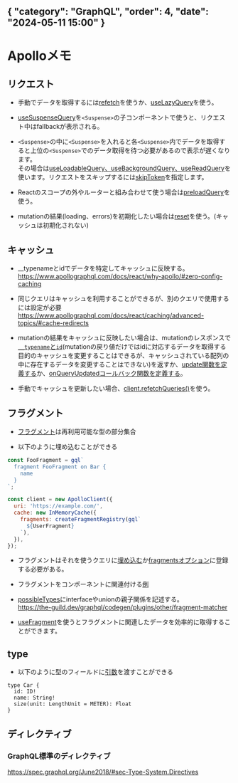 { "category": "GraphQL",  "order": 4, "date": "2024-05-11 15:00" }
---
# Apolloメモ

## リクエスト 

* 手動でデータを取得するには[refetch](https://www.apollographql.com/docs/react/data/queries/#queryresult-interface-refetch)を使うか、[useLazyQuery](https://www.apollographql.com/docs/react/data/queries/#manual-execution-with-uselazyquery)を使う。

* [useSuspenseQuery](https://www.apollographql.com/docs/react/data/suspense#fetching-with-suspense)を`<Suspense>`の子コンポーネントで使うと、リクエスト中はfallbackが表示される。

* `<Suspense>`の中に`<Suspense>`を入れると各`<Suspense>`内でデータを取得すると上位の`<Suspense>`でのデータ取得を待つ必要があるので表示が遅くなります。  
その場合は[useLoadableQuery、useBackgroundQuery、useReadQuery](https://www.apollographql.com/docs/react/data/suspense/#avoiding-request-waterfalls)を使います。リクエストをスキップするには[skipToken](https://www.apollographql.com/docs/react/api/react/hooks/#skiptoken)を指定します。

* Reactのスコープの外やルーターと組み合わせて使う場合は[preloadQuery](https://www.apollographql.com/docs/react/data/suspense/#initiating-queries-outside-react)を使う。

* mutationの結果(loading、errors)を初期化したい場合は[reset](https://www.apollographql.com/docs/react/data/mutations/#resetting-mutation-status)を使う。(キャッシュは初期化されない)

## キャッシュ

* __typenameとidでデータを特定してキャッシュに反映する。  
https://www.apollographql.com/docs/react/why-apollo/#zero-config-caching

* 同じクエリはキャッシュを利用することができるが、別のクエリで使用するには設定が必要  
https://www.apollographql.com/docs/react/caching/advanced-topics/#cache-redirects

* mutationの結果をキャッシュに反映したい場合は、mutationのレスポンスで[`__typename`と`id`](https://www.apollographql.com/docs/react/data/mutations/#include-modified-objects-in-mutation-responses)(mutationの戻り値だけではidに対応するデータを取得する目的のキャッシュを変更することはできるが、キャッシュされている配列の中に存在するデータを変更することはできない)を返すか、[update関数を定義する](https://www.apollographql.com/docs/react/data/mutations/#the-update-function)か、[onQueryUpdatedコールバック関数を定義する](https://www.apollographql.com/docs/react/data/mutations/#refetching-after-update)。

* 手動でキャッシュを更新したい場合、[client.refetchQueries()](https://www.apollographql.com/docs/react/data/refetching/)を使う。

## フラグメント

* [フラグメント](https://graphql.org/learn/queries/#fragments)は再利用可能な型の部分集合

* 以下のように埋め込むことができる

```js
const FooFragment = gql`
  fragment FooFragment on Bar {
    name
  }
`;

const client = new ApolloClient({
  uri: 'https://example.com/',
  cache: new InMemoryCache({
    fragments: createFragmentRegistry(gql`
      ${UserFragment}
    `),
  }),
});
```

* フラグメントはそれを使うクエリに[埋め込む](https://www.apollographql.com/docs/react/data/fragments/#example-usage)か[fragmentsオプション]()に登録する必要がある。

* フラグメントをコンポーネントに関連付ける[例](https://www.apollographql.com/docs/react/data/fragments/#creating-colocated-fragments)

* [possibleTypes](https://www.apollographql.com/docs/react/data/fragments/#using-fragments-with-unions-and-interfaces)にinterfaceやunionの親子関係を記述する。  
https://the-guild.dev/graphql/codegen/plugins/other/fragment-matcher

* [useFragment](https://www.apollographql.com/docs/react/data/fragments/#usefragment)を使うとフラグメントに関連したデータを効率的に取得することができます。

## type

* 以下のように型のフィールドに[引数](https://graphql.org/learn/schema/#arguments)を渡すことができる  
```
type Car {
  id: ID!
  name: String!
  size(unit: LengthUnit = METER): Float
}
```

## ディレクティブ

### GraphQL標準のディレクティブ

https://spec.graphql.org/June2018/#sec-Type-System.Directives
